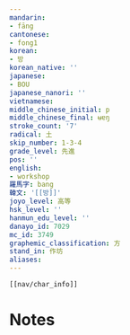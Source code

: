 ```yaml
---
mandarin:
- fāng
cantonese:
- fong1
korean:
- 방
korean_native: ''
japanese:
- BOU
japanese_nanori: ''
vietnamese:
middle_chinese_initial: p
middle_chinese_final: ʉɐŋ
stroke_count: '7'
radical: 土
skip_number: 1-3-4
grade_level: 先進
pos: ''
english:
- workshop
羅馬字: bang
韓文: '[[방]]'
joyo_level: 高等
hsk_level: ''
hanmun_edu_level: ''
danayo_id: 7029
mc_id: 3749
graphemic_classification: 方
stand_in: 作坊
aliases:
---
```

```meta-bind-embed
[[nav/char_info]]
```

# Notes
